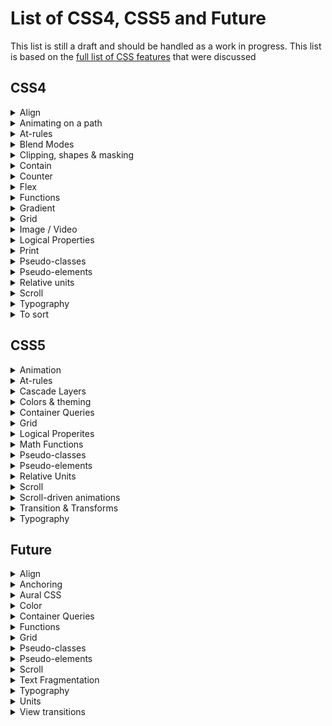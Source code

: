 # List of CSS4, CSS5 and Future

This list is still a draft and should be handled as a work in progress.
This list is based on
the [full list of CSS features](https://docs.google.com/spreadsheets/d/1_zDofLl3nJiNAV2Cn1x-59f4NFE_p-y5_IYjIzKNK6k/edit#gid=0)
that were discussed

## CSS4

<details>
  <summary>Align</summary>

| Property                                                                            | Notes |
|-------------------------------------------------------------------------------------|-------|
| [align-content](https://developer.mozilla.org/en-US/docs/Web/CSS/align-content)     |       |
| [align-items](https://developer.mozilla.org/en-US/docs/Web/CSS/align-items)         |       |
| [align-self](https://developer.mozilla.org/en-US/docs/Web/CSS/align-self)           |       |
| [gap](https://developer.mozilla.org/en-US/docs/Web/CSS/gap)                         |       |
| [justify-content](https://developer.mozilla.org/en-US/docs/Web/CSS/justify-content) |       |
| [justify-items](https://developer.mozilla.org/en-US/docs/Web/CSS/justify-items)     |       |
| [justify-self](https://developer.mozilla.org/en-US/docs/Web/CSS/justify-self)       |       |
| [order](https://developer.mozilla.org/en-US/docs/Web/CSS/order)                     |       |
| [place-content](https://developer.mozilla.org/en-US/docs/Web/CSS/place-content)     |       |
| [place-items](https://developer.mozilla.org/en-US/docs/Web/CSS/place-items)         |       |
| [place-self](https://developer.mozilla.org/en-US/docs/Web/CSS/place-self)           |       |
| [row-gap](https://developer.mozilla.org/en-US/docs/Web/CSS/row-gap)                 |       |

</details>

<details>
  <summary>Animating on a path</summary>

| Property                                                          | Notes |
|-------------------------------------------------------------------|-------|
| [offset](https://developer.mozilla.org/en-US/docs/Web/CSS/offset) |       |

</details>

<details>
  <summary>At-rules</summary>

| Property                                                                | Notes |
|-------------------------------------------------------------------------|-------|
| @media range-syntax                                                     |       |
| [@supports](https://developer.mozilla.org/en-US/docs/Web/CSS/@supports) |       |

</details>

<details>
  <summary>Blend Modes</summary>

| Property                                                                | Notes |
|-------------------------------------------------------------------------|-------|
| [isolation](https://developer.mozilla.org/en-US/docs/Web/CSS/isolation) |       |

</details>

<details>
  <summary>Clipping, shapes & masking</summary>

| Property                                                                                        | Notes |
|-------------------------------------------------------------------------------------------------|-------|
| [circle()](https://developer.mozilla.org/en-US/docs/Web/CSS/basic-shape/circle)                 |       |
| [clip-path](https://developer.mozilla.org/en-US/docs/Web/CSS/clip-path)                         |       |
| [ellipse()](https://developer.mozilla.org/en-US/docs/Web/CSS/basic-shape/ellipse)               |       |
| [mask-mode](https://developer.mozilla.org/en-US/docs/Web/CSS/mask-mode)                         |       |
| [shape-image-threshold](https://developer.mozilla.org/en-US/docs/Web/CSS/shape-image-threshold) |       |
| [shape-margin](https://developer.mozilla.org/en-US/docs/Web/CSS/shape-margin)                   |       |
| [shape-outside](https://developer.mozilla.org/en-US/docs/Web/CSS/shape-outside)                 |       |

</details>

<details>
  <summary>Contain</summary>

| Property                                                            | Notes |
|---------------------------------------------------------------------|-------|
| [contain](https://developer.mozilla.org/en-US/docs/Web/CSS/contain) |       |

</details>

<details>
  <summary>Counter</summary>

| Property                                                                                              | Notes |
|-------------------------------------------------------------------------------------------------------|-------|
| [@counter-style](https://developer.mozilla.org/en-US/docs/Web/CSS/@counter-style)                     |       |
| [counter-set](https://developer.mozilla.org/en-US/docs/Web/CSS/counter-set)                           |       |
| [fallback (@counter-style)](https://developer.mozilla.org/en-US/docs/Web/CSS/@counter-style/fallback) |       |
| [suffix (@counter-style)](https://developer.mozilla.org/en-US/docs/Web/CSS/@counter-style/suffix)     |       |
| [symbols (@counter-style)](https://developer.mozilla.org/en-US/docs/Web/CSS/@counter-style/symbols)   |       |
| [symbols()](https://developer.mozilla.org/en-US/docs/Web/CSS/symbols)                                 |       |
| [system (@counter-style)](https://developer.mozilla.org/en-US/docs/Web/CSS/@counter-style/system)     |       |

</details>

<details>
  <summary>Flex</summary>

| Property                                                                          | Notes |
|-----------------------------------------------------------------------------------|-------|
| [flex](https://developer.mozilla.org/en-US/docs/Web/CSS/flex)                     |       |
| flex_value#fr                                                                     |       |
| [flex-basis](https://developer.mozilla.org/en-US/docs/Web/CSS/flex-basis)         |       |
| [flex-direction](https://developer.mozilla.org/en-US/docs/Web/CSS/flex-direction) |       |
| [flex-flow](https://developer.mozilla.org/en-US/docs/Web/CSS/flex-flow)           |       |
| [flex-grow](https://developer.mozilla.org/en-US/docs/Web/CSS/flex-grow)           |       |
| [flex-shrink](https://developer.mozilla.org/en-US/docs/Web/CSS/flex-shrink)       |       |
| [flex-wrap](https://developer.mozilla.org/en-US/docs/Web/CSS/flex-wrap)           |       |

</details>

<details>
  <summary>Functions</summary>

| Property                                                                               | Notes |
|----------------------------------------------------------------------------------------|-------|
| [clamp()](https://developer.mozilla.org/en-US/docs/Web/CSS/clamp)                      |       |
| [env()](https://developer.mozilla.org/en-US/docs/Web/CSS/env)                          |       |
| [fit-content](https://developer.mozilla.org/en-US/docs/Web/CSS/fit-content)            |       |
| [fit-content()](https://developer.mozilla.org/en-US/docs/Web/CSS/fit-content_function) |       |
| [max()](https://developer.mozilla.org/en-US/docs/Web/CSS/max)                          |       |
| [min()](https://developer.mozilla.org/en-US/docs/Web/CSS/min)                          |       |
| [minmax()](https://developer.mozilla.org/en-US/docs/Web/CSS/minmax)                    |       |
| [repeat()](https://developer.mozilla.org/en-US/docs/Web/CSS/repeat)                    |       |
| [var(), --*](https://developer.mozilla.org/en-US/docs/Web/CSS/var)                     |       |

</details>

<details>
  <summary>Gradient</summary>

| Property                                                                                     | Notes |
|----------------------------------------------------------------------------------------------|-------|
| [conic-gradient()](https://developer.mozilla.org/en-US/docs/Web/CSS/gradient/conic-gradient) |       |

</details>

<details>
  <summary>Grid</summary>

| Property                                                                                        | Notes |
|-------------------------------------------------------------------------------------------------|-------|
| [grid](https://developer.mozilla.org/en-US/docs/Web/CSS/grid)                                   |       |
| [grid-area](https://developer.mozilla.org/en-US/docs/Web/CSS/grid-area)                         |       |
| [grid-auto-columns](https://developer.mozilla.org/en-US/docs/Web/CSS/grid-auto-columns)         |       |
| [grid-auto-flow](https://developer.mozilla.org/en-US/docs/Web/CSS/grid-auto-flow)               |       |
| [grid-auto-rows](https://developer.mozilla.org/en-US/docs/Web/CSS/grid-auto-rows)               |       |
| [grid-column](https://developer.mozilla.org/en-US/docs/Web/CSS/grid-column)                     |       |
| [grid-column-end](https://developer.mozilla.org/en-US/docs/Web/CSS/grid-column-end)             |       |
| [grid-column-start](https://developer.mozilla.org/en-US/docs/Web/CSS/grid-column-start)         |       |
| [grid-row](https://developer.mozilla.org/en-US/docs/Web/CSS/grid-row)                           |       |
| [grid-row-end](https://developer.mozilla.org/en-US/docs/Web/CSS/grid-row-end)                   |       |
| [grid-row-start](https://developer.mozilla.org/en-US/docs/Web/CSS/grid-row-start)               |       |
| [grid-template](https://developer.mozilla.org/en-US/docs/Web/CSS/grid-template)                 |       |
| [grid-template-areas](https://developer.mozilla.org/en-US/docs/Web/CSS/grid-template-areas)     |       |
| [grid-template-columns](https://developer.mozilla.org/en-US/docs/Web/CSS/grid-template-columns) |       |
| [grid-template-rows](https://developer.mozilla.org/en-US/docs/Web/CSS/grid-template-rows)       |       |

</details>

<details>
  <summary>Image / Video</summary>

| Property                                                                                  | Notes |
|-------------------------------------------------------------------------------------------|-------|
| [aspect-ratio](https://developer.mozilla.org/en-US/docs/Web/CSS/aspect-ratio)             |       |
| [cross-fade()](https://developer.mozilla.org/en-US/docs/Web/CSS/cross-fade)               |       |
| [image-orientation](https://developer.mozilla.org/en-US/docs/Web/CSS/image-orientatio)    |       |
| [image-resolution](https://developer.mozilla.org/en-US/docs/Web/CSS/image-resolution)     |       |
| [image-set()](https://developer.mozilla.org/en-US/docs/Web/CSS/image/image-set)           |       |

</details>

<details>
  <summary>Logical Properties</summary>

| Property                                                                                                  | Notes |
|-----------------------------------------------------------------------------------------------------------|-------|
| [block-size](https://developer.mozilla.org/en-US/docs/Web/CSS/block-size)                                 |       |
| [border-block](https://developer.mozilla.org/en-US/docs/Web/CSS/border-block)                             |       |
| [border-block-color](https://developer.mozilla.org/en-US/docs/Web/CSS/border-block-color)                 |       |
| [border-block-end](https://developer.mozilla.org/en-US/docs/Web/CSS/border-block-end)                     |       |
| [border-block-end-color](https://developer.mozilla.org/en-US/docs/Web/CSS/border-block-end-color)         |       |
| [border-block-end-style](https://developer.mozilla.org/en-US/docs/Web/CSS/border-block-end-style)         |       |
| [border-block-end-width](https://developer.mozilla.org/en-US/docs/Web/CSS/border-block-end-width)         |       |
| [border-block-start](https://developer.mozilla.org/en-US/docs/Web/CSS/border-block-start)                 |       |
| [border-block-start-color](https://developer.mozilla.org/en-US/docs/Web/CSS/border-block-start-color)     |       |
| [border-block-start-style](https://developer.mozilla.org/en-US/docs/Web/CSS/border-block-start-style)     |       |
| [border-block-start-width](https://developer.mozilla.org/en-US/docs/Web/CSS/border-block-start-width)     |       |
| [border-block-style](https://developer.mozilla.org/en-US/docs/Web/CSS/border-block-style)                 |       |
| [border-block-width](https://developer.mozilla.org/en-US/docs/Web/CSS/border-block-width)                 |       |
| [border-end-end-radius](https://developer.mozilla.org/en-US/docs/Web/CSS/border-end-end-radius)           |       |
| [border-end-start-radius](https://developer.mozilla.org/en-US/docs/Web/CSS/border-end-start-radius)       |       |
| [border-inline](https://developer.mozilla.org/en-US/docs/Web/CSS/border-inline)                           |       |
| [border-inline-color](https://developer.mozilla.org/en-US/docs/Web/CSS/border-inline-color)               |       |
| [border-inline-end](https://developer.mozilla.org/en-US/docs/Web/CSS/border-inline-end)                   |       |
| [border-inline-end-color](https://developer.mozilla.org/en-US/docs/Web/CSS/border-inline-end-color)       |       |
| [border-inline-end-style](https://developer.mozilla.org/en-US/docs/Web/CSS/border-inline-end-style)       |       |
| [border-inline-end-width](https://developer.mozilla.org/en-US/docs/Web/CSS/border-inline-end-width)       |       |
| [border-inline-start](https://developer.mozilla.org/en-US/docs/Web/CSS/border-inline-start)               |       |
| [border-inline-start-color](https://developer.mozilla.org/en-US/docs/Web/CSS/border-inline-start-color)   |       |
| [border-inline-start-style](https://developer.mozilla.org/en-US/docs/Web/CSS/border-inline-start-style)   |       |
| [border-inline-start-width](https://developer.mozilla.org/en-US/docs/Web/CSS/border-inline-start-width)   |       |
| [border-inline-style](https://developer.mozilla.org/en-US/docs/Web/CSS/border-inline-style)               |       |
| [border-inline-width](https://developer.mozilla.org/en-US/docs/Web/CSS/border-inline-width)               |       |
| [border-start-end-radius](https://developer.mozilla.org/en-US/docs/Web/CSS/border-start-end-radius)       |       |
| [border-start-start-radius](https://developer.mozilla.org/en-US/docs/Web/CSS/border-start-start-radius)   |       |
| [inline-size](https://developer.mozilla.org/en-US/docs/Web/CSS/inline-size)                               |       |
| [margin-block](https://developer.mozilla.org/en-US/docs/Web/CSS/margin-block)                             |       |
| [margin-block-end](https://developer.mozilla.org/en-US/docs/Web/CSS/margin-block-end)                     |       |
| [margin-block-start](https://developer.mozilla.org/en-US/docs/Web/CSS/margin-block-start)                 |       |
| [margin-inline](https://developer.mozilla.org/en-US/docs/Web/CSS/margin-inline)                           |       |
| [margin-inline-end](https://developer.mozilla.org/en-US/docs/Web/CSS/margin-inline-end)                   |       |
| [margin-inline-start](https://developer.mozilla.org/en-US/docs/Web/CSS/margin-inline-start)               |       |
| [max-block-size](https://developer.mozilla.org/en-US/docs/Web/CSS/max-block-size)                         |       |
| [max-inline-size](https://developer.mozilla.org/en-US/docs/Web/CSS/max-inline-size)                       |       |
| [min-block-size](https://developer.mozilla.org/en-US/docs/Web/CSS/min-block-size)                         |       |
| [min-inline-size](https://developer.mozilla.org/en-US/docs/Web/CSS/min-inline-size)                       |       |
| [overflow-block](https://developer.mozilla.org/en-US/docs/Web/CSS/overflow-block)                         |       |
| [overflow-inline](https://developer.mozilla.org/en-US/docs/Web/CSS/overflow-inline)                       |       |
| [overscroll-behavior-block](https://developer.mozilla.org/en-US/docs/Web/CSS/overscroll-behavior-block)   |       |
| [overscroll-behavior-inline](https://developer.mozilla.org/en-US/docs/Web/CSS/overscroll-behavior-inline) |       |
| [padding-block](https://developer.mozilla.org/en-US/docs/Web/CSS/padding-block)                           |       |
| [padding-block-end](https://developer.mozilla.org/en-US/docs/Web/CSS/padding-block-end)                   |       |
| [padding-block-start](https://developer.mozilla.org/en-US/docs/Web/CSS/padding-block-start)               |       |
| [padding-inline](https://developer.mozilla.org/en-US/docs/Web/CSS/padding-inline)                         |       |
| [padding-inline-end](https://developer.mozilla.org/en-US/docs/Web/CSS/padding-inline-end)                 |       |
| [padding-inline-start](https://developer.mozilla.org/en-US/docs/Web/CSS/padding-inline-start)             |       |
| [writing-mode](https://developer.mozilla.org/en-US/docs/Web/CSS/writing-mode)                             |       |


</details>

<details>
  <summary>Print</summary>

| Property                                                                                            | Notes |
|-----------------------------------------------------------------------------------------------------|-------|
| [page-orientation (@page)](https://developer.mozilla.org/en-US/docs/Web/CSS/@page/page-orientation) |       |
| [print-color-adjust](https://developer.mozilla.org/en-US/docs/Web/CSS/print-color-adjust)           |       |

</details>

<details>
  <summary>Pseudo-classes</summary>

| Property                                                                          | Notes |
|-----------------------------------------------------------------------------------|-------|
| [:current](https://developer.mozilla.org/en-US/docs/Web/CSS/:current)             |       |
| [:defined](https://developer.mozilla.org/en-US/docs/Web/CSS/:defined)             |       |
| [:dir](https://developer.mozilla.org/en-US/docs/Web/CSS/:dir)                     |       |
| [:focus-visible](https://developer.mozilla.org/en-US/docs/Web/CSS/:focus-visible) |       |
| [:focus-within](https://developer.mozilla.org/en-US/docs/Web/CSS/:focus-within)   |       |
| [:fullscreen](https://developer.mozilla.org/en-US/docs/Web/CSS/:fullscreen)       |       |
| [:future](https://developer.mozilla.org/en-US/docs/Web/CSS/:future)               |       |
| [:host-context()](https://developer.mozilla.org/en-US/docs/Web/CSS/:host-context) |       |
| [:host()](https://developer.mozilla.org/en-US/docs/Web/CSS/:host_function)        |       |
| [:paused](https://developer.mozilla.org/en-US/docs/Web/CSS/:paused)               |       |
| [:playing](https://developer.mozilla.org/en-US/docs/Web/CSS/:playing)             |       |
| [:user-invalid](https://developer.mozilla.org/en-US/docs/Web/CSS/:user-invalid)   |       |
| [:user-valid](https://developer.mozilla.org/en-US/docs/Web/CSS/:user-valid)       |       |

</details>

<details>
  <summary>Pseudo-elements</summary>

| Property                                                                      | Notes |
|-------------------------------------------------------------------------------|-------|
| [::backdrop](https://developer.mozilla.org/en-US/docs/Web/CSS/::backdrop)     |       |
| [::cue](https://developer.mozilla.org/en-US/docs/Web/CSS/::cue)               |       |
| [::cue-region](https://developer.mozilla.org/en-US/docs/Web/CSS/::cue-region) |       |
| [::part](https://developer.mozilla.org/en-US/docs/Web/CSS/::part)             |       |
| [::slotted](https://developer.mozilla.org/en-US/docs/Web/CSS/::slotted)       |       |

</details>

<details>
  <summary>Relative units</summary>

| Property        | Notes |
|-----------------|-------|
| [length#vb](https://developer.mozilla.org/en-US/docs/Web/CSS/length#relative_length_units_based_on_viewport)   |       |
| [length#vh](https://developer.mozilla.org/en-US/docs/Web/CSS/length#relative_length_units_based_on_viewport)   |       |
| [length#vi](https://developer.mozilla.org/en-US/docs/Web/CSS/length#relative_length_units_based_on_viewport)   |       |
| [length#vmax](https://developer.mozilla.org/en-US/docs/Web/CSS/length#relative_length_units_based_on_viewport) |       |
| [length#vmin](https://developer.mozilla.org/en-US/docs/Web/CSS/length#relative_length_units_based_on_viewport) |       |
| [length#vw](https://developer.mozilla.org/en-US/docs/Web/CSS/length#relative_length_units_based_on_viewport)   |       |

</details>

<details>
  <summary>Scroll</summary>

| Property                                                                                                    | Notes |
|-------------------------------------------------------------------------------------------------------------|-------|
| [overscroll-behavior](https://developer.mozilla.org/en-US/docs/Web/CSS/overscroll-behavior)                 |       |
| [overscroll-behavior-x](https://developer.mozilla.org/en-US/docs/Web/CSS/overscroll-behavior-x)             |       |
| [overscroll-behavior-y](https://developer.mozilla.org/en-US/docs/Web/CSS/overscroll-behavior-y)             |       |
| [scroll-behavior](https://developer.mozilla.org/en-US/docs/Web/CSS/scroll-behavior)                         |       |
| [scroll-margin](https://developer.mozilla.org/en-US/docs/Web/CSS/scroll-margin)                             |       |
| [scroll-margin-block](https://developer.mozilla.org/en-US/docs/Web/CSS/scroll-margin-block)                 |       |
| [scroll-margin-block-end](https://developer.mozilla.org/en-US/docs/Web/CSS/scroll-margin-block-end)         |       |
| [scroll-margin-block-start](https://developer.mozilla.org/en-US/docs/Web/CSS/scroll-margin-block-start)     |       |
| [scroll-margin-bottom](https://developer.mozilla.org/en-US/docs/Web/CSS/scroll-margin-bottom)               |       |
| [scroll-margin-inline](https://developer.mozilla.org/en-US/docs/Web/CSS/scroll-margin-inline)               |       |
| [scroll-margin-inline-end](https://developer.mozilla.org/en-US/docs/Web/CSS/scroll-margin-inline-end)       |       |
| [scroll-margin-inline-start](https://developer.mozilla.org/en-US/docs/Web/CSS/scroll-margin-inline-start)   |       |
| [scroll-margin-left](https://developer.mozilla.org/en-US/docs/Web/CSS/scroll-margin-left)                   |       |
| [scroll-margin-right](https://developer.mozilla.org/en-US/docs/Web/CSS/scroll-margin-right)                 |       |
| [scroll-margin-top](https://developer.mozilla.org/en-US/docs/Web/CSS/scroll-margin-top)                     |       |
| [scroll-padding](https://developer.mozilla.org/en-US/docs/Web/CSS/scroll-padding)                           |       |
| [scroll-padding-block](https://developer.mozilla.org/en-US/docs/Web/CSS/scroll-padding-block)               |       |
| [scroll-padding-block-end](https://developer.mozilla.org/en-US/docs/Web/CSS/scroll-padding-block-end)       |       |
| [scroll-padding-block-start](https://developer.mozilla.org/en-US/docs/Web/CSS/scroll-padding-block-start)   |       |
| [scroll-padding-bottom](https://developer.mozilla.org/en-US/docs/Web/CSS/scroll-padding-bottom)             |       |
| [scroll-padding-inline](https://developer.mozilla.org/en-US/docs/Web/CSS/scroll-padding-inline)             |       |
| [scroll-padding-inline-end](https://developer.mozilla.org/en-US/docs/Web/CSS/scroll-padding-inline-end)     |       |
| [scroll-padding-inline-start](https://developer.mozilla.org/en-US/docs/Web/CSS/scroll-padding-inline-start) |       |
| [scroll-padding-left](https://developer.mozilla.org/en-US/docs/Web/CSS/scroll-padding-left)                 |       |
| [scroll-padding-right](https://developer.mozilla.org/en-US/docs/Web/CSS/scroll-padding-right)               |       |
| [scroll-padding-top](https://developer.mozilla.org/en-US/docs/Web/CSS/scroll-padding-top)                   |       |
| [scroll-snap-align](https://developer.mozilla.org/en-US/docs/Web/CSS/scroll-snap-align)                     |       |
| [scroll-snap-stop](https://developer.mozilla.org/en-US/docs/Web/CSS/scroll-snap-stop)                       |       |
| [scroll-snap-type](https://developer.mozilla.org/en-US/docs/Web/CSS/scroll-snap-type)                       |       |


</details>


<details>
  <summary>Typography</summary>

| Property                                                                                                                  | Notes |
|---------------------------------------------------------------------------------------------------------------------------|-------|
| @annotation                                                                                                               |       |
| @character-variant                                                                                                        |       |
| [@font-feature-values](https://developer.mozilla.org/en-US/docs/Web/CSS/@font-feature-values)                             |       |
| [@font-palette-values](https://developer.mozilla.org/en-US/docs/Web/CSS/@font-palette-values)                             |       |
| @ornaments                                                                                                                |       |
| @styleset                                                                                                                 |       |
| @stylistic                                                                                                                |       |
| @swash                                                                                                                    |       |
| annotation()                                                                                                              |       |
| [base-palette (@font-palette-values)](https://developer.mozilla.org/en-US/docs/Web/CSS/@font-palette-values/base-palette) |       |
| character-variant()                                                                                                       |       |
| [local()](https://developer.mozilla.org/en-US/docs/Web/CSS/@font-face)                                                    |       |
| [font-family (@font-palette-values)](https://developer.mozilla.org/en-US/docs/Web/CSS/@font-palette-values)               |       |
| [font-optical-sizing](https://developer.mozilla.org/en-US/docs/Web/CSS/font-optical-sizing)                               |       |
| [font-palette](https://developer.mozilla.org/en-US/docs/Web/CSS/font-palette)                                             |       |
| [font-synthesis](https://developer.mozilla.org/en-US/docs/Web/CSS/font-synthesis)                                         |       |
| [font-synthesis-small-caps](https://developer.mozilla.org/en-US/docs/Web/CSS/font-synthesis-small-caps)                   |       |
| [font-synthesis-style](https://developer.mozilla.org/en-US/docs/Web/CSS/font-synthesis-style)                             |       |
| [font-synthesis-weight](https://developer.mozilla.org/en-US/docs/Web/CSS/font-synthesis-weight)                           |       |
| [font-variant](https://developer.mozilla.org/en-US/docs/Web/CSS/font-variant)                                             |       |
| [font-variant (@font-face)](https://developer.mozilla.org/en-US/docs/Web/CSS/@font-face)                                  |       |
| [font-variant-alternates](https://developer.mozilla.org/en-US/docs/Web/CSS/font-variant-alternates)                       |       |
| [font-variant-caps](https://developer.mozilla.org/en-US/docs/Web/CSS/font-variant-caps)                                   |       |
| [font-variant-east-asian](https://developer.mozilla.org/en-US/docs/Web/CSS/font-variant-east-asian)                       |       |
| [font-variant-emoji](https://developer.mozilla.org/en-US/docs/Web/CSS/font-variant-emoji)                                 |       |
| [font-variant-ligatures](https://developer.mozilla.org/en-US/docs/Web/CSS/font-variant-ligatures)                         |       |
| [font-variant-numeric](https://developer.mozilla.org/en-US/docs/Web/CSS/font-variant-numeric)                             |       |
| [font-variant-position](https://developer.mozilla.org/en-US/docs/Web/CSS/font-variant-position)                           |       |
| [font-variation-settings](https://developer.mozilla.org/en-US/docs/Web/CSS/font-variation-settings)                       |       |
| [font-variation-settings (@font-face)](https://developer.mozilla.org/en-US/docs/Web/CSS/@font-face)                       |       |
| [hanging-punctuation](https://developer.mozilla.org/en-US/docs/Web/CSS/hanging-punctuation)                               |       |
| [hyphens](https://developer.mozilla.org/en-US/docs/Web/CSS/hyphens)                                                       |       |
| [line-gap-override (@font-face)](https://developer.mozilla.org/en-US/docs/Web/CSS/@font-face)                             |       |
| styleset()                                                                                                                |       |
| stylistic()                                                                                                               |       |
| swash()                                                                                                                   |       |
| [text-combine-upright](https://developer.mozilla.org/en-US/docs/Web/CSS/text-combine-upright)                             |       |
| [text-decoration-color](https://developer.mozilla.org/en-US/docs/Web/CSS/text-decoration-color)                           |       |
| [text-decoration-line](https://developer.mozilla.org/en-US/docs/Web/CSS/text-decoration-line)                             |       |
| [text-decoration-skip](https://developer.mozilla.org/en-US/docs/Web/CSS/text-decoration-skip)                             |       |
| [text-decoration-skip-ink](https://developer.mozilla.org/en-US/docs/Web/CSS/text-decoration-skip-ink)                     |       |
| [text-decoration-style](https://developer.mozilla.org/en-US/docs/Web/CSS/text-decoration-style)                           |       |
| [text-decoration-thickness](https://developer.mozilla.org/en-US/docs/Web/CSS/text-decoration-thickness)                   |       |
| [text-emphasis](https://developer.mozilla.org/en-US/docs/Web/CSS/text-emphasis)                                           |       |
| [text-emphasis-color](https://developer.mozilla.org/en-US/docs/Web/CSS/text-emphasis-color)                               |       |
| [text-emphasis-position](https://developer.mozilla.org/en-US/docs/Web/CSS/text-emphasis-position)                         |       |
| [text-emphasis-style](https://developer.mozilla.org/en-US/docs/Web/CSS/text-emphasis-style)                               |       |
| [text-orientation](https://developer.mozilla.org/en-US/docs/Web/CSS/text-orientation)                                     |       |
| [text-underline-offset](https://developer.mozilla.org/en-US/docs/Web/CSS/text-underline-offset)                           |       |
| [text-underline-position](https://developer.mozilla.org/en-US/docs/Web/CSS/text-underline-position)                       |       |
| ornaments()                                                                                                               |       |
</details>

<details>
  <summary>To sort</summary>

| Property                                                                                       | Notes |
|------------------------------------------------------------------------------------------------|-------|
| [all](https://developer.mozilla.org/en-US/docs/Web/CSS/all)                                    |       |
| caret                                                                                          |       |
| [caret-color](https://developer.mozilla.org/en-US/docs/Web/CSS/caret-color)                    |       |
| caret-shape                                                                                    |       |
| [forced-color-adjust](https://developer.mozilla.org/en-US/docs/Web/CSS/forced-color-adjust)    |       |
| [overflow-anchor](https://developer.mozilla.org/en-US/docs/Web/CSS/overflow-anchor)            |       |
| [touch-action](https://developer.mozilla.org/en-US/docs/Web/CSS/touch-action)                  |       |
| [unset](https://developer.mozilla.org/en-US/docs/Web/CSS/unset)                                |       |
| [user-select](https://developer.mozilla.org/en-US/docs/Web/CSS/user-select)                    |       |
| [will-change](https://developer.mozilla.org/en-US/docs/Web/CSS/will-change)                    |       |
| [-webkit-line-clamp](https://developer.mozilla.org/en-US/docs/Web/CSS/-webkit-line-clamp)      |       |
| [ray()](https://developer.mozilla.org/en-US/docs/Web/CSS/ray)                                  |       |
| [revert](https://developer.mozilla.org/en-US/docs/Web/CSS/revert)                              |       |
| [transform-box](https://developer.mozilla.org/en-US/docs/Web/CSS/transform-box)                |       |

</details>

## CSS5

<details>
  <summary>Animation</summary>

| Property                                                                                        | Notes |
|-------------------------------------------------------------------------------------------------|-------|
| [animation-composition](https://developer.mozilla.org/en-US/docs/Web/CSS/animation-composition) |       |
| [offset-anchor](https://developer.mozilla.org/en-US/docs/Web/CSS/offset-anchor)                 |       |
| [offset-distance](https://developer.mozilla.org/en-US/docs/Web/CSS/offset-distance)             |       |
| [offset-path](https://developer.mozilla.org/en-US/docs/Web/CSS/offset-path)                     |       |
| [offset-position](https://developer.mozilla.org/en-US/docs/Web/CSS/offset-position)             |       |
| [offset-rotate](https://developer.mozilla.org/en-US/docs/Web/CSS/offset-rotate)                 |       |

</details>

<details>
  <summary>At-rules</summary>

| Property                                                                                                                        | Notes |
|---------------------------------------------------------------------------------------------------------------------------------|-------|
| @custom-media                                                                                                                   |       |
| [@layer](https://developer.mozilla.org/en-US/docs/Web/CSS/@layer)                                                               |       |
| [@scope](https://developer.mozilla.org/en-US/docs/Web/CSS/@scope)                                                               |       |
| [@scope :scope](https://developer.mozilla.org/en-US/docs/Web/CSS/:scope)                                                        |       |
| [@starting-style](https://developer.mozilla.org/en-US/docs/Web/CSS/@starting-style)                                             |       |
| [@supports selector()](https://developer.mozilla.org/en-US/docs/Web/CSS/@supports)                                              |       |
| [override-colors (@font-palette-values)](https://developer.mozilla.org/en-US/docs/Web/CSS/@font-palette-values/override-colors) |       |
| [syntax (@property)](https://developer.mozilla.org/en-US/docs/Web/CSS/@property)                                                |       |

</details>

<details>
  <summary>Cascade Layers</summary>

| Property                                                                      | Notes |
|-------------------------------------------------------------------------------|-------|
| [layer()](https://developer.mozilla.org/en-US/docs/Web/CSS/@layer)            |       |
| [layer() (@import)](https://developer.mozilla.org/en-US/docs/Web/CSS/@layer)  |       |
| [revert-layer](https://developer.mozilla.org/en-US/docs/Web/CSS/revert-layer) |       |

</details>

<details>
  <summary>Colors & theming</summary>

| Property                                                                                                                                     | Notes |
|----------------------------------------------------------------------------------------------------------------------------------------------|-------|
| [accent-color](https://developer.mozilla.org/en-US/docs/Web/CSS/accent-color)                                                                |       |
| [color-scheme](https://developer.mozilla.org/en-US/docs/Web/CSS/color-scheme)                                                                |       |
| [color-mix()](https://developer.mozilla.org/en-US/docs/Web/CSS/color_value/color-mix)                                                        |       |
| [color() - display-p3, rec2020, a98, prophoto, xyz, xyz-d50, xyz-d65](https://developer.mozilla.org/en-US/docs/Web/CSS/color_value/color)    |       |
| [color(from ...) - relative color syntax](https://developer.mozilla.org/en-US/docs/Web/CSS/color_value/color)                                |       |
| [Hue interpolation (gradients "in" syntax, "hue longer" syntax)](https://developer.mozilla.org/en-US/docs/Web/CSS/hue-interpolation-method)  |       |
| [hwb()](https://developer.mozilla.org/en-US/docs/Web/CSS/color_value/hwb)                                                                    |       |
| [oklab()](https://developer.mozilla.org/en-US/docs/Web/CSS/color_value/oklab)                                                                |       |
| [oklch()](https://developer.mozilla.org/en-US/docs/Web/CSS/color_value/oklch)                                                                |       |
| [lab()](https://developer.mozilla.org/en-US/docs/Web/CSS/color_value/lab)                                                                    |       |
| [lch()](https://developer.mozilla.org/en-US/docs/Web/CSS/color_value/lch)                                                                    |       |

</details>

<details>
  <summary>Container Queries</summary>

| Property                                                                                                                                                   | Notes |
|------------------------------------------------------------------------------------------------------------------------------------------------------------|-------|
| [length#cqw, cqi, cqb, cqh, cqmax, cqmin](https://developer.mozilla.org/en-US/docs/Web/CSS/CSS_containment/Container_queries#container_query_length_units) |       |
| [contain-intrinsic-block-size](https://developer.mozilla.org/en-US/docs/Web/CSS/contain-intrinsic-block-size)                                              |       |
| [contain-intrinsic-height](https://developer.mozilla.org/en-US/docs/Web/CSS/contain-intrinsic-height)                                                      |       |
| [contain-intrinsic-inline-size](https://developer.mozilla.org/en-US/docs/Web/CSS/contain-intrinsic-inline-size)                                            |       |
| [contain-intrinsic-size](https://developer.mozilla.org/en-US/docs/Web/CSS/contain-intrinsic-size)                                                          |       |
| [contain-intrinsic-width](https://developer.mozilla.org/en-US/docs/Web/CSS/contain-intrinsic-width)                                                        |       |
| [container](https://developer.mozilla.org/en-US/docs/Web/CSS/container)                                                                                    |       |
| [container-name](https://developer.mozilla.org/en-US/docs/Web/CSS/container-name)                                                                          |       |
| [container-type](https://developer.mozilla.org/en-US/docs/Web/CSS/container-type)                                                                          |       |

</details>

<details>
  <summary>Grid</summary>

| Property                                                                            | Notes |
|-------------------------------------------------------------------------------------|-------|
| [Subgrid](https://developer.mozilla.org/en-US/docs/Web/CSS/CSS_grid_layout/Subgrid) |       |

</details>

<details>
  <summary>Logical Properites</summary>

| Property                                                                                  | Notes |
|-------------------------------------------------------------------------------------------|-------|
| [inset](https://developer.mozilla.org/en-US/docs/Web/CSS/inset)                           |       |
| [inset-block](https://developer.mozilla.org/en-US/docs/Web/CSS/inset-block)               |       |
| [inset-block-end](https://developer.mozilla.org/en-US/docs/Web/CSS/inset-block-end)       |       |
| [inset-block-start](https://developer.mozilla.org/en-US/docs/Web/CSS/inset-block-start)   |       |
| [inset-inline](https://developer.mozilla.org/en-US/docs/Web/CSS/inset-inline)             |       |
| [inset-inline-end](https://developer.mozilla.org/en-US/docs/Web/CSS/inset-inline-end)     |       |
| [inset-inline-start](https://developer.mozilla.org/en-US/docs/Web/CSS/inset-inline-start) |       |

</details>

<details>
  <summary>Math Functions</summary>

| Property                                                          | Notes |
|-------------------------------------------------------------------|-------|
| [abs()](https://developer.mozilla.org/en-US/docs/Web/CSS/abs)     |       |
| [acos()](https://developer.mozilla.org/en-US/docs/Web/CSS/acos)   |       |
| [asin()](https://developer.mozilla.org/en-US/docs/Web/CSS/asin)   |       |
| [atan()](https://developer.mozilla.org/en-US/docs/Web/CSS/atan)   |       |
| [atan2()](https://developer.mozilla.org/en-US/docs/Web/CSS/atan2) |       |
| [cos()](https://developer.mozilla.org/en-US/docs/Web/CSS/cos)     |       |
| [exp()](https://developer.mozilla.org/en-US/docs/Web/CSS/exp)     |       |
| [hypot()](https://developer.mozilla.org/en-US/docs/Web/CSS/hypot) |       |
| [log()](https://developer.mozilla.org/en-US/docs/Web/CSS/log)     |       |
| [mod()](https://developer.mozilla.org/en-US/docs/Web/CSS/mod)     |       |
| [pow()](https://developer.mozilla.org/en-US/docs/Web/CSS/pow)     |       |
| [rem()](https://developer.mozilla.org/en-US/docs/Web/CSS/rem)     |       |
| [round()](https://developer.mozilla.org/en-US/docs/Web/CSS/round) |       |
| [sin()](https://developer.mozilla.org/en-US/docs/Web/CSS/sin)     |       |
| [sign()](https://developer.mozilla.org/en-US/docs/Web/CSS/sign)   |       |
| [sqrt()](https://developer.mozilla.org/en-US/docs/Web/CSS/sqrt)   |       |
| [tan()](https://developer.mozilla.org/en-US/docs/Web/CSS/tan)     |       |

</details>

<details>
  <summary>Pseudo-classes</summary>

| Property                                                                                                  | Notes |
|-----------------------------------------------------------------------------------------------------------|-------|
| [:has](https://developer.mozilla.org/en-US/docs/Web/CSS/:has)                                             |       |
| [:is](https://developer.mozilla.org/en-US/docs/Web/CSS/:is)                                               |       |
| [:nth-child(An+B [of S]?)](https://developer.mozilla.org/en-US/docs/Web/CSS/:nth-child#using_of_selector) |       |
| [:picture-in-picture](https://developer.mozilla.org/en-US/docs/Web/CSS/:picture-in-picture)               |       |
| [:popover-open](https://developer.mozilla.org/en-US/docs/Web/CSS/:popover-open)                           |       |
| [:where()](https://developer.mozilla.org/en-US/docs/Web/CSS/:where)                                       |       |

</details>

<details>
  <summary>Pseudo-elements</summary>

| Property                                                                                                      | Notes |
|---------------------------------------------------------------------------------------------------------------|-------|
| [::grammar-error](https://developer.mozilla.org/en-US/docs/Web/CSS/::grammar-error)                           |       |
| [::marker](https://developer.mozilla.org/en-US/docs/Web/CSS/::marker)                                         |       |
| [::spelling-error](https://developer.mozilla.org/en-US/docs/Web/CSS/::spelling-error)                         |       |
</details>

<details>
  <summary>Relative Units</summary>

| Property                                                                                                                                   | Notes |
|--------------------------------------------------------------------------------------------------------------------------------------------|-------|
| [Dynamic Viewport Units (dvh, lvh & svh)](https://developer.mozilla.org/en-US/docs/Web/CSS/length#relative_length_units_based_on_viewport) |       |
| [length#cap](https://developer.mozilla.org/en-US/docs/Web/CSS/length#cap)                                                                  |       |
| [length#ex, length#rex](https://developer.mozilla.org/en-US/docs/Web/CSS/length#ex)                                                        |       |
| [length#ic, length#ric](https://developer.mozilla.org/en-US/docs/Web/CSS/length#ic)                                                        |       |
| [length#lh, length#rlh](https://developer.mozilla.org/en-US/docs/Web/CSS/length#lh)                                                        |       |

</details>

<details>
  <summary>Scroll</summary>

| Property                                                                                      | Notes |
|-----------------------------------------------------------------------------------------------|-------|
| [content-visibility](https://developer.mozilla.org/en-US/docs/Web/CSS/content-visibility)     |       |
| [overflow-clip-margin](https://developer.mozilla.org/en-US/docs/Web/CSS/overflow-clip-margin) |       |
| [scrollbar-color](https://developer.mozilla.org/en-US/docs/Web/CSS/scrollbar-color)           |       |
| [scrollbar-gutter](https://developer.mozilla.org/en-US/docs/Web/CSS/scrollbar-gutter)         |       |
| [scrollbar-width](https://developer.mozilla.org/en-US/docs/Web/CSS/scrollbar-width)                                                                           |       |

</details>

<details>
  <summary>Scroll-driven animations</summary>

| Property                                                                                        | Notes |
|-------------------------------------------------------------------------------------------------|-------|
| [animation-range](https://developer.mozilla.org/en-US/docs/Web/CSS/animation-range)             |       |
| [animation-range-end](https://developer.mozilla.org/en-US/docs/Web/CSS/animation-range-end)     |       |
| [animation-range-start](https://developer.mozilla.org/en-US/docs/Web/CSS/animation-range-start) |       |
| [animation-timeline](https://developer.mozilla.org/en-US/docs/Web/CSS/animation-timeline)       |       |
| [scroll-timeline](https://developer.mozilla.org/en-US/docs/Web/CSS/scroll-timeline)             |       |
| [scroll-timeline-axis](https://developer.mozilla.org/en-US/docs/Web/CSS/scroll-timeline-axis)   |       |
| [scroll-timeline-name](https://developer.mozilla.org/en-US/docs/Web/CSS/scroll-timeline-name)   |       |
| [scroll()](https://developer.mozilla.org/en-US/docs/Web/CSS/animation-timeline/scroll)          |       |
| [timeline-scope](https://developer.mozilla.org/en-US/docs/Web/CSS/timeline-scope)               |       |
| [view-timeline](https://developer.mozilla.org/en-US/docs/Web/CSS/view-timeline)                 |       |
| [view-timeline-axis](https://developer.mozilla.org/en-US/docs/Web/CSS/view-timeline-axis)       |       |
| [view-timeline-inset](https://developer.mozilla.org/en-US/docs/Web/CSS/view-timeline-inset)     |       |
| [view-timeline-name](https://developer.mozilla.org/en-US/docs/Web/CSS/view-timeline-name)       |       |

</details>

<details>
  <summary>Transition & Transforms</summary>

| Property                                                                                      | Notes |
|-----------------------------------------------------------------------------------------------|-------|
| [overlay](https://developer.mozilla.org/en-US/docs/Web/CSS/overlay)                           |       |
| [rotate](https://developer.mozilla.org/en-US/docs/Web/CSS/rotate)                             |       |
| [scale](https://developer.mozilla.org/en-US/docs/Web/CSS/scale)                               |       |
| [transition-behavior](https://developer.mozilla.org/en-US/docs/Web/CSS/transition-behavior)   |       |
| [translate](https://developer.mozilla.org/en-US/docs/Web/CSS/translate)                                                                                 |       |

</details>

<details>
  <summary>Typography</summary>

| Property                                                                                                      | Notes |
|---------------------------------------------------------------------------------------------------------------|-------|
| [ascent-override (@font-face)](https://developer.mozilla.org/en-US/docs/Web/CSS/@font-face/ascent-override)   |       |
| [descent-override (@font-face)](https://developer.mozilla.org/en-US/docs/Web/CSS/@font-face/descent-override) |       |
| [font-size-adjust](https://developer.mozilla.org/en-US/docs/Web/CSS/font-size-adjust)                         |       |
| [font-synthesis-position](https://developer.mozilla.org/en-US/docs/Web/CSS/font-synthesis-position)           |       |
| [hyphenate-character](https://developer.mozilla.org/en-US/docs/Web/CSS/hyphenate-character)                   |       |
| [hyphenate-limit-chars](https://developer.mozilla.org/en-US/docs/Web/CSS/hyphenate-limit-chars)               |       |
| [initial-letter](https://developer.mozilla.org/en-US/docs/Web/CSS/initial-letter)                             |       |
| [initial-letter-align](https://developer.mozilla.org/en-US/docs/Web/CSS/initial-letter-align)                 |       |
| Text-box trim                                                                                                 |       |
| [text-wrap](https://developer.mozilla.org/en-US/docs/Web/CSS/text-wrap)                                                                                                 |       |

</details>

## Future

<details>
  <summary>Align</summary>

| Property                                                                      | Notes |
|-------------------------------------------------------------------------------|-------|
| [align-tracks](https://developer.mozilla.org/en-US/docs/Web/CSS/align-tracks) |       |
| [justify-tracks](https://developer.mozilla.org/en-US/docs/Web/CSS/justify-tracks)                                                            |       |

</details>

<details>
  <summary>Anchoring</summary>

| Property | Notes |
|----------|-------|
| anchor() |       |

</details>


<details>
  <summary>Aural CSS</summary>

| Property                                                                                               | Notes |
|--------------------------------------------------------------------------------------------------------|-------|
| [speak-as (@counter-style)](https://developer.mozilla.org/en-US/docs/Web/CSS/@counter-style/speak-as)  |       |

</details>

<details>
  <summary>Color</summary>

| Property                                                                                         | Notes |
|--------------------------------------------------------------------------------------------------|-------|
| [contrast-color()](https://developer.mozilla.org/en-US/docs/Web/CSS/color_value/color-contrast)  |       |

</details>

<details>
<summary>Container Queries</summary>

| Property                                                                                              | Notes |
|-------------------------------------------------------------------------------------------------------|-------|
| [Style queries](https://developer.mozilla.org/en-US/docs/Web/CSS/@container#container_style_queries)  |       |

</details>

<details>
  <summary>Functions</summary>

| Property                                                                | Notes |
|-------------------------------------------------------------------------|-------|
| [element()](https://developer.mozilla.org/en-US/docs/Web/CSS/element)   |       |
| [image()](https://developer.mozilla.org/en-US/docs/Web/CSS/image/image) |       |

</details>

<details>
  <summary>Grid</summary>

| Property                                                                                 | Notes |
|------------------------------------------------------------------------------------------|-------|
| [masonry-auto-flow](https://developer.mozilla.org/en-US/docs/Web/CSS/masonry-auto-flow)  |       |

</details>

<details>
  <summary>Pseudo-classes</summary>

| Property                                                                           | Notes |
|------------------------------------------------------------------------------------|-------|
| [:target-within](https://developer.mozilla.org/en-US/docs/Web/CSS/:target-within)  |       |

</details>

<details>
  <summary>Pseudo-elements</summary>

| Property                                                                          | Notes |
|-----------------------------------------------------------------------------------|-------|
| [::target-text](https://developer.mozilla.org/en-US/docs/Web/CSS/::target-text)   |       |

</details>
<details>
  <summary>Scroll</summary>

| Property      | Notes |
|---------------|-------|
| target-text() |       |

</details>

<details>
  <summary>Text Fragmentation</summary>

| Property                                                             | Notes |
|----------------------------------------------------------------------|-------|
| [orphans](https://developer.mozilla.org/en-US/docs/Web/CSS/orphans)  |       |

</details>

<details>
  <summary>Typography</summary>

| Property                                                                                      | Notes                         |
|-----------------------------------------------------------------------------------------------|-------------------------------|
| [line-clamp](https://developer.mozilla.org/en-US/docs/Web/CSS/-webkit-line-clamp)             | Currently -webkit-line-clamp  |
| [line-height-step](https://developer.mozilla.org/en-US/docs/Web/CSS/line-height-step)         |                               |
| [margin-trim](https://developer.mozilla.org/en-US/docs/Web/CSS/margin-trim)                   |                               |
| [text-size-adjust](https://developer.mozilla.org/en-US/docs/Web/CSS/text-size-adjust)         |                               |
| [white-space-collapse](https://developer.mozilla.org/en-US/docs/Web/CSS/white-space-collapse) |                               |
| white-space-trim                                                                              |                               |

</details>

<details>
  <summary>Units</summary>

| Property                                                                    | Notes |
|-----------------------------------------------------------------------------|-------|
| [frequency#Hz](https://developer.mozilla.org/en-US/docs/Web/CSS/frequency)  |       |

</details>

<details>
  <summary>View transitions</summary>

| Property                                                                                                      | Notes |
|---------------------------------------------------------------------------------------------------------------|-------|
| [::view-transition](https://developer.mozilla.org/en-US/docs/Web/CSS/::view-transition)                       |       |
| [::view-transition-group](https://developer.mozilla.org/en-US/docs/Web/CSS/::view-transition-group)           |       |
| [::view-transition-image-pair](https://developer.mozilla.org/en-US/docs/Web/CSS/::view-transition-image-pair) |       |
| [::view-transition-new](https://developer.mozilla.org/en-US/docs/Web/CSS/::view-transition-new)               |       |
| [::view-transition-old](https://developer.mozilla.org/en-US/docs/Web/CSS/::view-transition-old)               |       |
| @view-transition                                                                                              |       |
| view-transition-class                                                                                         |       |
| [view-transition-name](https://developer.mozilla.org/en-US/docs/Web/CSS/view-transition-name)                 |       |
| view-transition-type                                                                                          |       |

</details>



